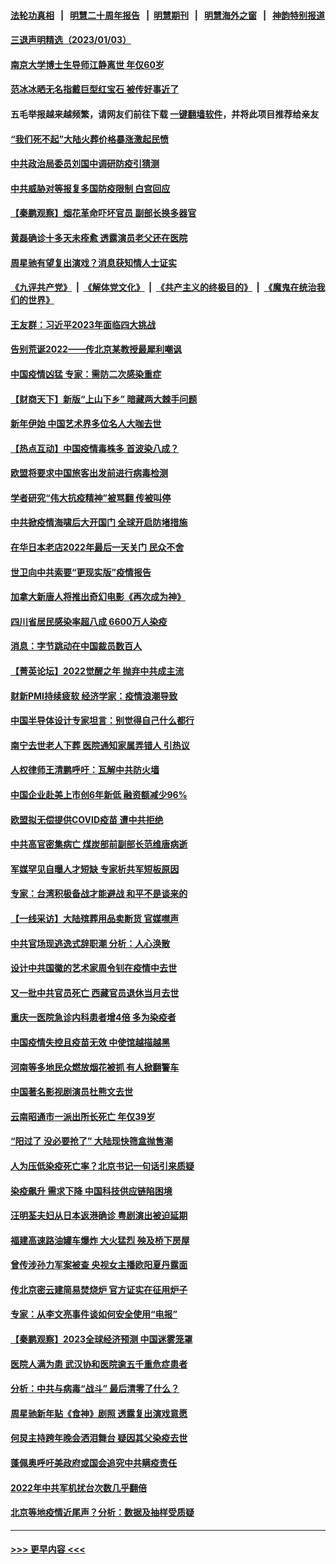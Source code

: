 #### [法轮功真相](https://github.com/gfw-breaker/truth/blob/master/README.md?t=0) &nbsp;&nbsp;|&nbsp;&nbsp; [明慧二十周年报告](https://github.com/gfw-breaker/mh-reports/blob/master/README.md?t=0) &nbsp;&nbsp;|&nbsp;&nbsp;[明慧期刊](https://github.com/gfw-breaker/mh-qikan) &nbsp;&nbsp;|&nbsp;&nbsp; [明慧海外之窗](https://github.com/gfw-breaker/mh-news/blob/master/README.md?t=0) &nbsp;&nbsp;|&nbsp;&nbsp; [神韵特别报道](https://github.com/gfw-breaker/mh-news/blob/master/shenyun.md?t=0)
#### [三退声明精选（2023/01/03）](../pages/nsc413/n13898946.md?t=01041243) 
#### [南京大学博士生导师江静离世 年仅60岁](../pages/nsc413/n13898909.md?t=01041243) 
#### [范冰冰晒无名指戴巨型红宝石 被传好事近了](../pages/nsc413/n13898840.md?t=01041243) 
#### 五毛举报越来越频繁，请网友们前往下载 [一键翻墙软件](https://github.com/gfw-breaker/ssr-accounts)，并将此项目推荐给亲友
#### [“我们死不起”大陆火葬价格暴涨激起民愤](../pages/nsc413/n13898838.md?t=01041243) 
#### [中共政治局委员刘国中调研防疫引猜测](../pages/nsc413/n13898870.md?t=01041243) 
#### [中共威胁对等报复多国防疫限制 白宫回应](../pages/nsc413/n13898778.md?t=01041243) 
#### [【秦鹏观察】烟花革命吓坏官员 副部长换多器官](../pages/nsc413/n13898802.md?t=01041243) 
#### [黄磊确诊十多天未痊愈 透露演员老父还在医院](../pages/nsc413/n13898809.md?t=01041243) 
#### [周星驰有望复出演戏？消息获知情人士证实](../pages/nsc413/n13898771.md?t=01041243) 
#### [《九评共产党》](https://github.com/begood0513/9ping.md/blob/master/README.md) &nbsp;|&nbsp; [《解体党文化》](../../../../jtdwh.md/blob/master/README.md)  &nbsp;|&nbsp; [《共产主义的终极目的》](../../../../gczydzjmd.md/blob/master/README.md) &nbsp;|&nbsp; [《魔鬼在统治我们的世界》](../../../../mgztzwmdsj.md/blob/master/README.md) 
#### [王友群：习近平2023年面临四大挑战](../pages/nsc413/n13898823.md?t=01041243) 
#### [告别荒诞2022——传北京某教授最犀利嘲讽](../pages/nsc413/n13898850.md?t=01041243) 
#### [中国疫情凶猛 专家：需防二次感染重症](../pages/nsc413/n13898805.md?t=01041243) 
#### [【财商天下】新版“上山下乡” 暗藏两大棘手问题](../pages/nsc413/n13898807.md?t=01041243) 
#### [新年伊始 中国艺术界多位名人大咖去世](../pages/nsc413/n13898766.md?t=01041243) 
#### [【热点互动】中国疫情毒株多 首波染八成？](../pages/nsc413/n13898746.md?t=01041243) 
#### [欧盟将要求中国旅客出发前进行病毒检测](../pages/nsc413/n13898750.md?t=01041243) 
#### [学者研究“伟大抗疫精神”被骂翻 传被叫停](../pages/nsc413/n13898716.md?t=01041243) 
#### [中共掀疫情海啸后大开国门 全球开启防堵措施](../pages/nsc413/n13898793.md?t=01041243) 
#### [在华日本老店2022年最后一天关门 民众不舍](../pages/nsc413/n13898768.md?t=01041243) 
#### [世卫向中共索要“更现实版”疫情报告](../pages/nsc413/n13898742.md?t=01041243) 
#### [加拿大新唐人将推出奇幻电影《再次成为神》](../pages/nsc413/n13898066.md?t=01041243) 
#### [四川省居民感染率超八成 6600万人染疫](../pages/nsc413/n13898770.md?t=01041243) 
#### [消息：字节跳动在中国裁员数百人](../pages/nsc413/n13898733.md?t=01041243) 
#### [【菁英论坛】2022觉醒之年 抛弃中共成主流](../pages/nsc413/n13898734.md?t=01041243) 
#### [财新PMI持续疲软 经济学家：疫情浪潮导致](../pages/nsc413/n13898690.md?t=01041243) 
#### [中国半导体设计专家坦言：别觉得自己什么都行](../pages/nsc413/n13898720.md?t=01041243) 
#### [南宁去世老人下葬 医院通知家属弄错人 引热议](../pages/nsc413/n13898521.md?t=01041243) 
#### [人权律师王清鹏呼吁：瓦解中共防火墙](../pages/nsc413/n13898702.md?t=01041243) 
#### [中国企业赴美上市创6年新低 融资额减少96%](../pages/nsc413/n13898722.md?t=01041243) 
#### [欧盟拟无偿提供COVID疫苗 遭中共拒绝](../pages/nsc413/n13898686.md?t=01041243) 
#### [中共高官密集病亡 煤炭部前副部长范维唐病逝](../pages/nsc413/n13898674.md?t=01041243) 
#### [军媒罕见自曝人才短缺 专家析共军短板原因](../pages/nsc413/n13897827.md?t=01041243) 
#### [专家：台湾积极备战才能避战 和平不是谈来的](../pages/nsc413/n13898071.md?t=01041243) 
#### [【一线采访】大陆殡葬用品卖断货 官媒噤声](../pages/nsc413/n13898490.md?t=01041243) 
#### [中共官场现逃逸式辞职潮 分析：人心涣散](../pages/nsc413/n13898615.md?t=01041243) 
#### [设计中共国徽的艺术家周令钊在疫情中去世](../pages/nsc413/n13898602.md?t=01041243) 
#### [又一批中共官员死亡 西藏官员退休当月去世](../pages/nsc413/n13898452.md?t=01041243) 
#### [重庆一医院急诊内科患者增4倍 多为染疫者](../pages/nsc413/n13898428.md?t=01041243) 
#### [中国疫情失控且疫苗无效 中使馆越描越黑](../pages/nsc413/n13898473.md?t=01041243) 
#### [河南等多地民众燃放烟花被抓 有人掀翻警车](../pages/nsc413/n13898370.md?t=01041243) 
#### [中国著名影视剧演员杜熊文去世](../pages/nsc413/n13898398.md?t=01041243) 
#### [云南昭通市一派出所长死亡 年仅39岁](../pages/nsc413/n13898366.md?t=01041243) 
#### [“阳过了 没必要抢了” 大陆现快筛盒抛售潮](../pages/nsc413/n13898311.md?t=01041243) 
#### [人为压低染疫死亡率？北京书记一句话引来质疑](../pages/nsc413/n13898246.md?t=01041243) 
#### [染疫飙升 需求下降 中国科技供应链陷困境](../pages/nsc413/n13898224.md?t=01041243) 
#### [汪明荃夫妇从日本返港确诊 粤剧演出被迫延期](../pages/nsc413/n13898168.md?t=01041243) 
#### [福建高速路油罐车爆炸 大火猛烈 殃及桥下房屋](../pages/nsc413/n13898232.md?t=01041243) 
#### [曾传涉孙力军案被查 央视女主播欧阳夏丹露面](../pages/nsc413/n13898205.md?t=01041243) 
#### [传北京密云建简易焚烧炉 官方证实在征用炉子](../pages/nsc413/n13898179.md?t=01041243) 
#### [专家：从李文亮事件谈如何安全使用“电报”](../pages/nsc413/n13898184.md?t=01041243) 
#### [【秦鹏观察】2023全球经济预测 中国迷雾笼罩](../pages/nsc413/n13898147.md?t=01041243) 
#### [医院人满为患 武汉协和医院逾五千重危症患者](../pages/nsc413/n13898135.md?t=01041243) 
#### [分析：中共与病毒“战斗” 最后清零了什么？](../pages/nsc413/n13888429.md?t=01041243) 
#### [周星驰新年贴《食神》剧照 透露复出演戏意愿](../pages/nsc413/n13898157.md?t=01041243) 
#### [何炅主持跨年晚会洒泪舞台 疑因其父染疫去世](../pages/nsc413/n13898127.md?t=01041243) 
#### [蓬佩奥呼吁美政府或国会追究中共瞒疫责任](../pages/nsc413/n13898149.md?t=01041243) 
#### [2022年中共军机扰台次数几乎翻倍](../pages/nsc413/n13898123.md?t=01041243) 
#### [北京等地疫情近尾声？分析：数据及抽样受质疑](../pages/nsc413/n13897825.md?t=01041243) 

----
#### [ >>> 更早内容 <<< ](../indexes/nsc413-earlier.md)
